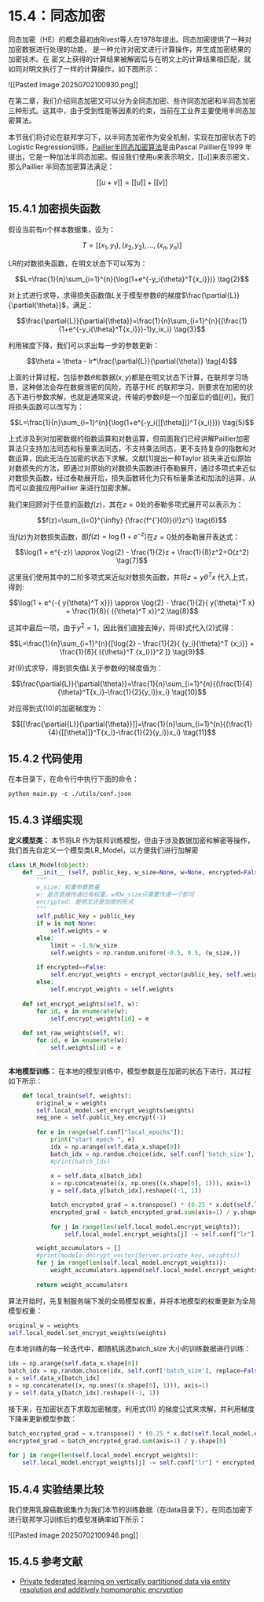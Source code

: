 # 15.4：同态加密

同态加密（HE）的概念最初由Rivest等人在1978年提出。同态加密提供了一种对加密数据进行处理的功能， 是一种允许对密文进行计算操作，并生成加密结果的加密技术。在 密文上获得的计算结果被解密后与在明文上的计算结果相匹配，就如同对明文执行了一样的计算操作，如下图所示：

![[Pasted image 20250702100930.png]]


在第二章，我们介绍同态加密又可以分为全同态加密、些许同态加密和半同态加密三种形式。这其中，由于受到性能等因素的约束，当前在工业界主要使用半同态加密算法。

本节我们将讨论在联邦学习下，以半同态加密作为安全机制，实现在加密状态下的Logistic Regression训练，[Paillier半同态加密算法](paillier.py)是由Pascal Paillier在1999 年提出，它是一种加法半同态加密。假设我们使用$u$来表示明文，$[[u]]$来表示密文，那么Paillier 半同态加密算法满足：

$$[[u+v]] = [[u]] + [[v]]$$


## 15.4.1 加密损失函数

假设当前有$n$个样本数据集，设为：

$$T=[(x_1, y_1), (x_2, y_2), ..., (x_n, y_n)] \tag{1}$$

LR的对数损失函数，在明文状态下可以写为：

$$L=\frac{1}{n}\sum_{i=1}^{n}{\log(1+e^{-y_i{\theta}^T{x_i}})} \tag{2}$$

对上式进行求导，求得损失函数值$L$关于模型参数$\theta$的梯度$\frac{\partial{L}}{\partial{\theta}}$，满足：

$$\frac{\partial{L}}{\partial{\theta}}=\frac{1}{n}\sum_{i=1}^{n}{(\frac{1}{1+e^{-y_i{\theta}^T{x_i}}}-1)y_ix_i} \tag{3}$$

利用梯度下降，我们可以求出每一步的参数更新：

$$\theta = \theta - lr*\frac{\partial{L}}{\partial{\theta}} \tag{4}$$

上面的计算过程，包括参数$\theta$和数据$(x, y)$都是在明文状态下计算，在联邦学习场景，这种做法会存在数据泄密的风险，而基于HE 的联邦学习，则要求在加密的状态下进行参数求解，也就是通常来说，传输的参数$\theta$是一个加密后的值$[[\theta]]$，我们将损失函数可以改写为：

$$L=\frac{1}{n}\sum_{i=1}^{n}{\log(1+e^{-y_i{[[\theta]]}^T{x_i}})}  \tag{5}$$

上式涉及到对加密数据的指数运算和对数运算，但前面我们已经讲解Paillier加密算法只支持加法同态和标量乘法同态，不支持乘法同态，更不支持复杂的指数和对数运算，因此无法在加密的状态下求解。文献[1]提出一种Taylor 损失来近似原始对数损失的方法，即通过对原始的对数损失函数进行泰勒展开，通过多项式来近似对数损失函数，经过泰勒展开后，损失函数转化为只有标量乘法和加法的运算，从而可以直接应用Paillier 来进行加密求解。

我们来回顾对于任意的函数$f(z)$，其在$z=0$处的泰勒多项式展开可以表示为：

$$f(z)=\sum_{i=0}^{\infty} {\frac{f^{'}(0)}{i!}z^i} \tag{6}$$

当$f(z)$为对数损失函数，即$f(z)=\log(1 + e^{-z})$在$z = 0$处的泰勒展开表达式：

$$\log(1 + e^{-z}) \approx \log{2} - \frac{1}{2}z + \frac{1}{8}z^2+O(z^2)  \tag{7}$$

这里我们使用其中的二阶多项式来近似对数损失函数，并将$z = y{\theta}^T x$ 代入上式，得到:

$$\log(1 + e^{-{ y{\theta}^T x}}) \approx \log{2} - \frac{1}{2}{ y{\theta}^T x} + \frac{1}{8}{ ({\theta}^T x)}^2  \tag{8}$$

这其中最后一项，由于$y^2 = 1$，因此我们直接去掉$y$，将$(8)$式代入$(2)$式得：

$$L=\frac{1}{n}\sum_{i=1}^{n}{[\log{2} - \frac{1}{2}{ {y_i}{\theta}^T {x_i}} + \frac{1}{8}{ ({\theta}^T {x_i})}^2  ]}   \tag{9}$$

对$(9)$式求导，得到损失值$L$关于参数$\theta$的梯度值为：

$$\frac{\partial{L}}{\partial{\theta}}=\frac{1}{n}\sum_{i=1}^{n}{(\frac{1}{4}{\theta}^T{x_i}-\frac{1}{2}{y_i})x_i} \tag{10}$$

对应得到式$(10)$的加密梯度为：

$$[[\frac{\partial{L}}{\partial{\theta}}]]=\frac{1}{n}\sum_{i=1}^{n}{(\frac{1}{4}{[[\theta]]}^T{x_i}-\frac{1}{2}{y_i})x_i} \tag{11}$$


## 15.4.2 代码使用

在本目录下，在命令行中执行下面的命令：

```
python main.py -c ./utils/conf.json
```

## 15.4.3 详细实现

**定义模型类：** 本节将LR 作为联邦训练模型，但由于涉及数据加密和解密等操作，我们首先自定义一个模型类LR_Model，以方便我们进行加解密

```python
class LR_Model(object):
	def __init__ (self, public_key, w_size=None, w=None, encrypted=False):
		"""
		w_size: 权重参数数量
		w: 是否直接传递已有权重，w和w_size只需要传递一个即可
		encrypted: 是明文还是加密的形式
		"""
		self.public_key = public_key
		if w is not None:
			self.weights = w
		else:
			limit = -1.0/w_size 
			self.weights = np.random.uniform(-0.5, 0.5, (w_size,))
		
		if encrypted==False:
			self.encrypt_weights = encrypt_vector(public_key, self.weights)
		else:
			self.encrypt_weights = self.weights	
			
	def set_encrypt_weights(self, w):
		for id, e in enumerate(w):
			self.encrypt_weights[id] = e 
		
	def set_raw_weights(self, w):
		for id, e in enumerate(w):
			self.weights[id] = e 
			
```

**本地模型训练：** 在本地的模型训练中，模型参数是在加密的状态下进行，其过程如下所示：

```python
	def local_train(self, weights):	
		original_w = weights
		self.local_model.set_encrypt_weights(weights)
		neg_one = self.public_key.encrypt(-1)
		
		for e in range(self.conf["local_epochs"]):
			print("start epoch ", e)
			idx = np.arange(self.data_x.shape[0])
			batch_idx = np.random.choice(idx, self.conf['batch_size'], replace=False)
			#print(batch_idx)
			
			x = self.data_x[batch_idx]
			x = np.concatenate((x, np.ones((x.shape[0], 1))), axis=1)
			y = self.data_y[batch_idx].reshape((-1, 1))

			batch_encrypted_grad = x.transpose() * (0.25 * x.dot(self.local_model.encrypt_weights) + 0.5 * y.transpose() * neg_one)
			encrypted_grad = batch_encrypted_grad.sum(axis=1) / y.shape[0]
			
			for j in range(len(self.local_model.encrypt_weights)):
				self.local_model.encrypt_weights[j] -= self.conf["lr"] * encrypted_grad[j]

		weight_accumulators = []
		#print(models.decrypt_vector(Server.private_key, weights))
		for j in range(len(self.local_model.encrypt_weights)):
			weight_accumulators.append(self.local_model.encrypt_weights[j] - original_w[j])
		
		return weight_accumulators
```

算法开始时，先复制服务端下发的全局模型权重，并将本地模型的权重更新为全局模型权重：

```python
original_w = weights
self.local_model.set_encrypt_weights(weights)
```

在本地训练的每一轮迭代中，都随机挑选batch_size 大小的训练数据进行训练：

```python
idx = np.arange(self.data_x.shape[0])
batch_idx = np.random.choice(idx, self.conf['batch_size'], replace=False)
x = self.data_x[batch_idx]
x = np.concatenate((x, np.ones((x.shape[0], 1))), axis=1)
y = self.data_y[batch_idx].reshape((-1, 1))
```

接下来，在加密状态下求取加密梯度。利用式(11) 的梯度公式来求解，并利用梯度下降来更新模型参数：

```python
batch_encrypted_grad = x.transpose() * (0.25 * x.dot(self.local_model.encrypt_weights) + 0.5 * y.transpose() * neg_one)
encrypted_grad = batch_encrypted_grad.sum(axis=1) / y.shape[0]
			
for j in range(len(self.local_model.encrypt_weights)):
	self.local_model.encrypt_weights[j] -= self.conf["lr"] * encrypted_grad[j]
```



## 15.4.4 实验结果比较

我们使用乳腺癌数据集作为我们本节的训练数据（在data目录下），在同态加密下进行联邦学习训练后的模型准确率如下所示：

![[Pasted image 20250702100946.png]]

## 15.4.5 参考文献

- [Private federated
  learning on vertically partitioned data via entity resolution and additively
  homomorphic encryption](https://arxiv.org/pdf/1711.10677.pdf)